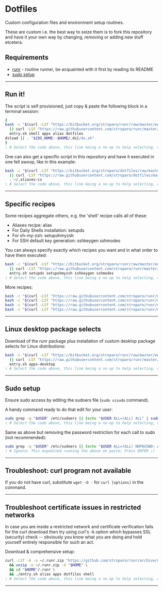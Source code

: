 # Dotfiles

Custom configuration files and environment setup routines.

These are custom i.e. the best way to seize them is to fork this repository and have it your own way by changing, removing or adding new stuff etcetera.

## Requirements

* [runr](https://github.com/stroparo/runr) - routine runner, be acquainted with it first by reading its README
* [sudo setup](#sudo-setup)

---

## Run it!

The script is self provisioned, just copy & paste the following block in a terminal session:

```bash
{
bash -c "$(curl -LSf "https://bitbucket.org/stroparo/runr/raw/master/entry.sh" \
  || curl -LSf "https://raw.githubusercontent.com/stroparo/runr/master/entry.sh")" \
  entry.sh shell apps alias dotfiles
dsload || . "${DS_HOME:-$HOME/.ds}/ds.sh"
}
: # Select the code above, this line being a no-op to help selecting, copying & pasting
```

One can also get a specific script in this repository and have it executed in one fell swoop, like in this example:

```bash
bash -c "$(curl -LSf "https://bitbucket.org/stroparo/dotfiles/raw/master/recipes/alias.sh" \
  || curl -LSf "https://raw.githubusercontent.com/stroparo/dotfiles/master/recipes/alias.sh")"; \
  . ~/.aliases-cs
: # Select the code above, this line being a no-op to help selecting, copying & pasting
```

---

## Specific recipes

Some recipes aggregate others, e.g. the 'shell' recipe calls all of these:

* Aliases recipe: alias
* For Daily Shells installation: setupds
* For oh-my-zsh: setupohmyzsh
* For SSH default key generation: sshkeygen sshmodes

You can always specify exactly which recipes you want and in what order to have them executed:

```bash
bash -c "$(curl -LSf "https://bitbucket.org/stroparo/runr/raw/master/entry.sh" \
  || curl -LSf "https://raw.githubusercontent.com/stroparo/runr/master/entry.sh")" \
  entry.sh setupds setupohmyzsh sshkeygen sshmodes
: # Select the code above, this line being a no-op to help selecting, copying & pasting
```

More recipes:

```bash
bash -c "$(curl -LSf "https://raw.githubusercontent.com/stroparo/runr/master/entry.sh")" entry.sh alias && . ~/.aliases-cs
bash -c "$(curl -LSf "https://raw.githubusercontent.com/stroparo/runr/master/entry.sh")" entry.sh setupds
bash -c "$(curl -LSf "https://raw.githubusercontent.com/stroparo/runr/master/entry.sh")" entry.sh setupohmyzsh
bash -c "$(curl -LSf "https://raw.githubusercontent.com/stroparo/runr/master/entry.sh")" entry.sh sshkeygen sshmodes
```

---

## Linux desktop package selects

Download of the runr package plus installation of custom desktop package selects for Linux distributions:

```bash
bash -c "$(curl -LSf "https://bitbucket.org/stroparo/runr/raw/master/entry.sh" \
  || curl -LSf "https://raw.githubusercontent.com/stroparo/runr/master/entry.sh")" \
  entry.sh apps-desktop
: # Select the code above, this line being a no-op to help selecting, copying & pasting
```

---

## Sudo setup

Ensure sudo access by editing the sudoers file (```sudo visudo``` command).

A handy command ready to do that edit for your user:

```bash
sudo grep -q "$USER" /etc/sudoers || (echo "$USER ALL=(ALL) ALL" | sudo tee -a /etc/sudoers)
: # Select the code above, this line being a no-op to help selecting, copying & pasting
```

Same as above but removing the password restriction for each call to sudo (not recommended):

```bash
sudo grep -q "$USER" /etc/sudoers || (echo "$USER ALL=(ALL) NOPASSWD: ALL" | sudo tee -a /etc/sudoers)
: # Ignore; This expedited running the above on paste; Press ENTER ;)
```

---

## Troubleshoot: curl program not available

If you do not have curl, substitute ```wget -O -``` for ```curl [options]``` in the command.

---

## Troubleshoot certificate issues in restricted networks

In case you are inside a restricted network and certificate verification fails for the curl download then try using curl's -k option which bypasses SSL (security) check -- obviously you know what you are doing and hold yourself entirely responsible for such an act.

Download & comprehensive setup:

```bash
curl -LSf -k -o ~/.runr.zip "https://github.com/stroparo/runr/archive/master.zip" \
  && unzip -o ~/.runr.zip -d "$HOME" \
  && cd "$HOME"/.runr \
  && ./entry.sh alias apps dotfiles shell
: # Select the code above, this line being a no-op to help selecting, copying & pasting
```

---

